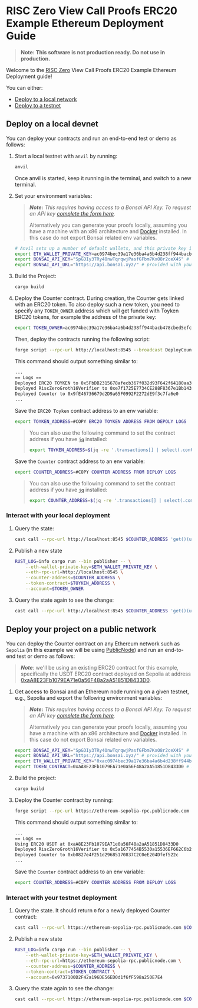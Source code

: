 # RISC Zero View Call Proofs ERC20 Example Ethereum Deployment Guide

> **Note: This software is not production ready. Do not use in production.**

Welcome to the [RISC Zero] View Call Proofs ERC20 Example Ethereum Deployment guide!

You can either:

- [Deploy to a local network]
- [Deploy to a testnet]

## Deploy on a local devnet

You can deploy your contracts and run an end-to-end test or demo as follows:

1. Start a local testnet with `anvil` by running:

    ```bash
    anvil
    ```

   Once anvil is started, keep it running in the terminal, and switch to a new terminal.

2. Set your environment variables:
    > ***Note:*** *This requires having access to a Bonsai API Key. To request an API key [complete the form here](https://bonsai.xyz/apply).*
    >
    > Alternatively you can generate your proofs locally, assuming you have a machine with an x86 architecture and [Docker] installed. In this case do not export Bonsai related env variables.

    ```bash
    # Anvil sets up a number of default wallets, and this private key is one of them.
    export ETH_WALLET_PRIVATE_KEY=ac0974bec39a17e36ba4a6b4d238ff944bacb478cbed5efcae784d7bf4f2ff80
    export BONSAI_API_KEY="SpGDIy3TRy4OnwTqrqwjPasfGFbm7KxO8r2ceX4S" # see form linked in the previous section
    export BONSAI_API_URL="https://api.bonsai.xyz/" # provided with your api key
    ```
3. Build the Project:
    ```bash
    cargo build
    ```
    
4. Deploy the Counter contract. During creation, the Counter gets linked with an ERC20 token. To also deploy such a new token, you need to specify any `TOKEN_OWNER` address which will get funded with Toyken ERC20 tokens, for example the address of the private key:
    ```bash
    export TOKEN_OWNER=ac0974bec39a17e36ba4a6b4d238ff944bacb478cbed5efcae784d7bf4f2ff80
    ```
    Then, deploy the contracts running the following script:
    ```bash
    forge script --rpc-url http://localhost:8545 --broadcast DeployCounter
    ```
    This command should output something similar to:

    ```bash
    ...
    == Logs ==
    Deployed ERC20 TOYKEN to 0x5FbDB2315678afecb367f032d93F642f64180aa3
    Deployed RiscZeroGroth16Verifier to 0xe7f1725E7734CE288F8367e1Bb143E90bb3F0512
    Deployed Counter to 0x9fE46736679d2D9a65F0992F2272dE9f3c7fa6e0
    ...
    ```
    Save the `ERC20 Toyken` contract address to an env variable:
    ```bash
    export TOYKEN_ADDRESS=#COPY ERC20 TOYKEN ADDRESS FROM DEPOLY LOGS
    ```

    > You can also use the following command to set the contract address if you have [`jq`][jq] installed:
    >
    > ```bash
    > export TOYKEN_ADDRESS=$(jq -re '.transactions[] | select(.contractName == "ERC20FixedSupply") | .contractAddress' ./broadcast/DeployCounter.s.sol/31337/run-latest.json)
    > ```

    Save the `Counter` contract address to an env variable:

    ```bash
    export COUNTER_ADDRESS=#COPY COUNTER ADDRESS FROM DEPLOY LOGS
    ```
    > You can also use the following command to set the contract address if you have [`jq`][jq] installed:
    >
    > ```bash
    > export COUNTER_ADDRESS=$(jq -re '.transactions[] | select(.contractName == "Counter") | .contractAddress' ./broadcast/DeployCounter.s.sol/31337/run-latest.json)
    > ```

### Interact with your local deployment

1. Query the state:

    ```bash
    cast call --rpc-url http://localhost:8545 $COUNTER_ADDRESS 'get()(uint256)'
    ```

2. Publish a new state

    ```bash
    RUST_LOG=info cargo run --bin publisher -- \
        --eth-wallet-private-key=$ETH_WALLET_PRIVATE_KEY \
        --eth-rpc-url=http://localhost:8545 \
        --counter-address=$COUNTER_ADDRESS \
        --token-contract=$TOYKEN_ADDRESS \
        --account=$TOKEN_OWNER
    ```

3. Query the state again to see the change:

    ```bash
    cast call --rpc-url http://localhost:8545 $COUNTER_ADDRESS 'get()(uint256)'
    ```

## Deploy your project on a public network

You can deploy the Counter contract on any Ethereum network such as `Sepolia` (in this example we will be using [PublicNode](https://ethereum.publicnode.com/)) and run an end-to-end test or demo as follows:
> ***Note***: we'll be using an existing ERC20 contract for this example, specifically the USDT ERC20 contract deployed on Sepolia at address [0xaA8E23Fb1079EA71e0a56F48a2aA51851D8433D0].

1. Get access to Bonsai and an Ethereum node running on a given testnet, e.g., Sepolia and export the following environment variables:
    > ***Note:*** *This requires having access to a Bonsai API Key. To request an API key [complete the form here](https://bonsai.xyz/apply).*
    >
    > Alternatively you can generate your proofs locally, assuming you have a machine with an x86 architecture and [Docker] installed. In this case do not export Bonsai related env variables.

    ```bash
    export BONSAI_API_KEY="SpGDIy3TRy4OnwTqrqwjPasfGFbm7KxO8r2ceX4S" # see form linked in the previous section
    export BONSAI_API_URL="https://api.bonsai.xyz/" # provided with your api key
    export ETH_WALLET_PRIVATE_KEY="0xac0974bec39a17e36ba4a6b4d238ff944bacb478cbed5efcae784d7bf4f2ff80" # the private hex-encoded key of your Sepolia testnet wallet
    export TOKEN_CONTRACT=0xaA8E23Fb1079EA71e0a56F48a2aA51851D8433D0 # Sepolia USDT
    ```

2. Build the project:
    ```bash
    cargo build
    ```

3. Deploy the Counter contract by running:

    ```bash
    forge script --rpc-url https://ethereum-sepolia-rpc.publicnode.com --broadcast DeployCounter
    ```

     This command should output something similar to:

    ```bash
    ...
    == Logs ==
    Using ERC20 USDT at 0xaA8E23Fb1079EA71e0a56F48a2aA51851D8433D0
    Deployed RiscZeroGroth16Verifier to 0x5a1677454B5530a15536EF662C6b27b14F699aBd
    Deployed Counter to 0xb0827e4F251d29685170837C2C0eE204Dfef522c
    ...
    ```

    Save the `Counter` contract address to an env variable:

    ```bash
    export COUNTER_ADDRESS=#COPY COUNTER ADDRESS FROM DEPLOY LOGS
    ```

### Interact with your testnet deployment

1. Query the state. It should return `0` for a newly deployed Counter contract:

    ```bash
    cast call --rpc-url https://ethereum-sepolia-rpc.publicnode.com $COUNTER_ADDRESS 'get()(uint256)'
    ```

2. Publish a new state

    ```bash
    RUST_LOG=info cargo run --bin publisher -- \
        --eth-wallet-private-key=$ETH_WALLET_PRIVATE_KEY \
        --eth-rpc-url=https://ethereum-sepolia-rpc.publicnode.com \
        --counter-address=$COUNTER_ADDRESS \
        --token-contract=$TOKEN_CONTRACT \
        --account=0x9737100D2F42a196DE56ED0d1f6fF598a250E7E4
    ```

3. Query the state again to see the change:

    ```bash
    cast call --rpc-url https://ethereum-sepolia-rpc.publicnode.com $COUNTER_ADDRESS 'get()(uint256)'
    ```

[Deploy to a testnet]: #deploy-your-project-on-a-testnet
[Deploy to a local network]: #deploy-on-a-local-network
[RISC Zero]: https://www.risczero.com/
[Node.js]: https://nodejs.org/
[jq]: https://jqlang.github.io/jq/
[methods]: ./methods/
[tested]: ./README.md#run-the-tests
[0xaA8E23Fb1079EA71e0a56F48a2aA51851D8433D0]: https://sepolia.etherscan.io/address/0xaA8E23Fb1079EA71e0a56F48a2aA51851D8433D0#code
[methods/guest/src/bin/balance_of.rs]: ./methods/guest/src/bin/balance_of.rs
[apps/src/bin/publisher.rs]: ./apps/src/bin/publisher.rs
[Docker]: https://docs.docker.com/get-docker/